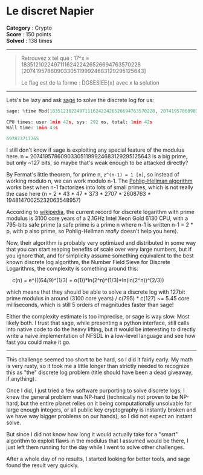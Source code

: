 Le discret Napier
=================

**Category** : Crypto  
**Score** : 150 points  
**Solved** : 138 times  

---

>Retrouvez x tel que : 17^x ≡ 183512102249711162422426526694763570228 [207419578609033051199924683129295125643]
>
>Le flag est de la forme : DGSESIEE{x} avec x la solution

---

Lets's be lazy and ask [sage](https://github.com/sagemath) to solve the discrete log for us:

```python
sage: %time Mod(183512102249711162422426526694763570228, 207419578609033051199924683129295125643).log(17)

CPU times: user 1min 42s, sys: 292 ms, total: 1min 42s
Wall time: 1min 43s

697873717765
```

I still don't know if sage is exploiting any special feature of the modulus here. n = 207419578609033051199924683129295125643 is a big prime, but only ~127 bits, so maybe that's weak enough to be attacked directly?

By Fermat's little theorem, for prime n, `z^(n-1) = 1 [n]`, so instead of working modulo n, we can work modulo n-1. The [Pohlig-Hellman algorithm](https://en.wikipedia.org/wiki/Pohlig%E2%80%93Hellman_algorithm) works best when n-1 factorizes into lots of small primes, which is not really the case here (n = 2 * 43 * 47 * 373 * 2707 * 2608763 * 19481470025232063548957)

According to [wikipedia](https://en.wikipedia.org/wiki/Discrete_logarithm_records#Integers_modulo_p), the current record for discrete logarithm with prime modulus is 3100 core years of a 2.1GHz Intel Xeon Gold 6130 CPU, with a 795-bits safe prime (a safe prime is a prime n where n-1 is written n-1 = 2 * p, with p also prime, so Pohlig-Hellman *really* doesn't help you here).

Now, their algorithm is probably very optimized and distributed in some way that you can start reaping benefits of scale over very large numbers, but if you ignore that, and for simplicity assume something equivalent to the best known discrete log algorithm, the Number Field Sieve for Discrete Logarithms, the complexity is something around this:

    c(n) = e^(((64/9)^(1/3) + o(1))*ln(2^n)^(1/3)*ln(ln(2^n))^(2/3))

which means that they should be able to solve a discrete log with 127bit prime modulus in around (3100 core years) / c(795) * c(127) ~= 5.45 core milliseconds, which is still 5 orders of magnitudes faster than sage!

Either the complexity estimate is too imprecise, or sage is way slow. Most likely both. I trust that sage, while presenting a python interface, still calls into native code to do the heavy lifting, but it would be interesting to directly write a naive implementation of NFSDL in a low-level language and see how fast you could make it go.

---

This challenge seemed too short to be hard, so I did it fairly early. My math is very rusty, so it took me a little longer than strictly needed to recognize this as "the" discrete log problem (title should have been a dead giveaway, if anything).

Once I did, I just tried a few software purporting to solve discrete logs; I knew the general problem was NP-hard (technically not proven to be NP-hard, but the entire planet relies on it being computationally unsolvable for large enough integers, or all public key cryptography is instantly broken and we have way bigger problems on our hands), so I did not expect an instant solve. 

But since I did not know how long it would actually take for a "smart" algorithm to exploit flaws in the modulus that I assumed would be there, I just left them running for the day while I went to solve other challenges.

After a whole day of no results, I started looking for better tools, and sage found the result very quickly.
